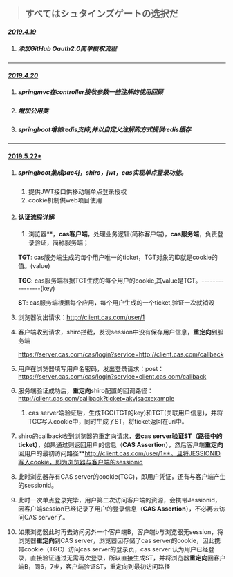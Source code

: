 > ## すべてはシュタインズゲートの选択だ

#### *<u>2019.4.19</u>*

1. ##### 添加GitHub Oauth2.0简单授权流程

------

#### *<u>2019.4.20</u>*

1. ##### springmvc在controller接收参数一些注解的使用回顾

2. ##### 增加公用类

3. ##### springboot增加redis支持,并以自定义注解的方式提供redis缓存

------

#### <u>2019.5.22*</u>

1. ##### springboot集成pac4j，shiro，jwt，cas实现单点登录功能。

   1. 提供JWT接口供移动端单点登录授权
   2. cookie机制供web项目使用
2. ####  认证流程详解

   1. 浏览器**，**cas客户端**，处理业务逻辑(简称客户端)，**cas服务端**，负责登录验证，简称服务端；

   **TGT**:  cas服务端生成的每个用户唯一的ticket，TGT对象的ID就是cookie的值。(value)

   **TGC**:  cas服务端根据TGT生成的每个用户的cookie,其value是TGT。----------------(key)

   **ST**:    cas服务端根据每个应用，每个用户生成的一个ticket,验证一次就销毁

2. 浏览器发出请求：http://client.cas.com/user/1

3. 客户端收到请求，shiro拦截，发现session中没有保存用户信息，**重定向**到服务端

   https://server.cas.com/cas/login?service=http://client.cas.com/callback

4. 用户在浏览器填写用户名密码，发出登录请求：post：https://server.cas.com/cas/login?service=client.cas.com/callback

5. 服务端验证成功后，**重定向**shiro配置的回调路径：http://client.cas.com/callback?ticket=akvjsacxexample

   1. cas server端验证后，生成TGC(TGT的key)和TGT(关联用户信息)，并将TGC写入cookie中，同时生成了ST，将ticket返回在uri中。

6. shiro的callback收到浏览器的重定向请求，**去cas server验证ST（路径中的ticket）**，如果通过则返回用户的信息（**CAS Assertion**），然后客户端**重定向**回用户的最初访问路径**http://client.cas.com/user/1**。且将JESSIONID写入cookie，即为浏览器与客户端的sessionid

7. 此时浏览器存有CAS server的cookie(TGC)，即用户凭证，还有与客户端产生的sessionid。

8. 此时一次单点登录完毕，用户第二次访问客户端的资源，会携带Jessionid，因客户端session已经记录了用户的登录信息（**CAS Assertion**），不必再去访问CAS server了。

9. 如果浏览器此时再去访问另外一个客户端B，客户端b与浏览器无session，将浏览器**重定向**到CAS server，浏览器因存储了cas server的cookie，因此携带cookie（TGC）访问cas server的登录页，cas server 认为用户已经登录，直接验证通过无需再次登录，所以直接生成ST，并将浏览器**重定向**回客户端B，同6，7步，客户端验证ST，重定向到最初访问路径
